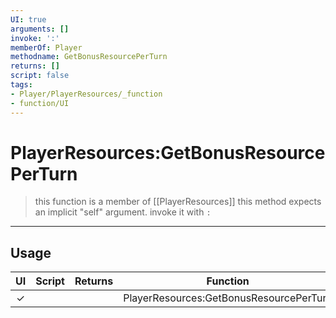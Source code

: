 ```yaml
---
UI: true
arguments: []
invoke: ':'
memberOf: Player
methodname: GetBonusResourcePerTurn
returns: []
script: false
tags:
- Player/PlayerResources/_function
- function/UI
---
```

# PlayerResources:GetBonusResourcePerTurn
> this function is a member of [[PlayerResources]]
> this method expects an implicit "self" argument. invoke it with `:`
-----
## Usage
|  UI | Script | Returns | Function | Arguments |
|:---:|:------:|-------:|:--------:|:---------|
|✓| ||PlayerResources:GetBonusResourcePerTurn||
